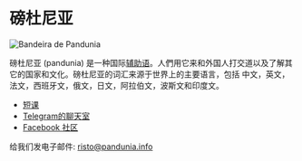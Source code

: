 磅杜尼亚
========

![](http://www.pandunia.info/kuvat/bandera.png "Bandeira de Pandunia")

磅杜尼亚 (pandunia) 是一种国际[辅助语](https://zh.wikipedia.org/wiki/%E4%BA%BA%E5%B7%A5%E8%AA%9E%E8%A8%80)。人們用它来和外国人打交道以及了解其它的国家和文化。磅杜尼亚的词汇来源于世界上的主要语言，包括 中文，英文，法文，西班牙文，俄文，日文，阿拉伯文，波斯文和印度文。

- [短课](http://www.pandunia.info/pandunia/mini_darse.html)
- [Telegram的聊天室](https://t.me/joinchat/AAAAAEPVsifmS6xRLAlxVA)
- [Facebook 社区](http://www.facebook.com/groups/pandunia)


给我们发电子邮件: risto@pandunia.info



